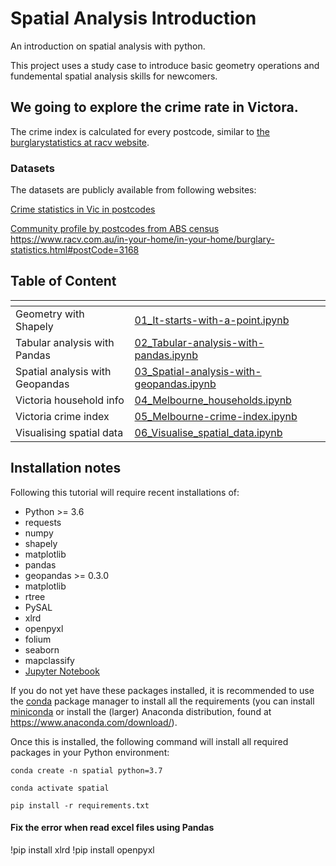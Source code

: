 # Spatial Analysis Introduction

An introduction on spatial analysis with python. 

This project uses a study case to introduce basic geometry operations and fundemental spatial analysis skills for newcomers.

## We going to explore the crime rate in Victora.

The crime index is calculated for every postcode, similar to [the burglarystatistics at racv website](https://www.racv.com.au/in-your-home/in-your-home/burglary-statistics.html#postCode=3168).

### Datasets

The datasets are publicly available from following websites:

[Crime statistics in Vic in postcodes](https://www.crimestatistics.vic.gov.au/crime-statistics/latest-victorian-crime-data/download-data-0)

[Community profile by postcodes from ABS census](https://datapacks.censusdata.abs.gov.au/datapacks/)
https://www.racv.com.au/in-your-home/in-your-home/burglary-statistics.html#postCode=3168

## Table of Content
| <!-- -->                          | <!-- -->                         |
| --------------------------------  | -------------------------------- |
| Geometry with Shapely           | [01_It-starts-with-a-point.ipynb](https://github.com/danhphan/spatial-analysis-intro/blob/main/notebooks/01_It-starts-with-a-point.ipynb) |
| Tabular analysis with Pandas    | [02_Tabular-analysis-with-pandas.ipynb](https://github.com/danhphan/spatial-analysis-intro/blob/main/notebooks/02_Tabular-analysis-with-pandas.ipynb) |
| Spatial analysis with Geopandas | [03_Spatial-analysis-with-geopandas.ipynb](https://github.com/danhphan/spatial-analysis-intro/blob/main/notebooks/03_Spatial-analysis-with-geopandas.ipynb) | 
| Victoria household info         | [04_Melbourne_households.ipynb](https://github.com/danhphan/spatial-analysis-intro/blob/main/notebooks/04_Melbourne_households.ipynb) |
| Victoria crime index            | [05_Melbourne-crime-index.ipynb](https://github.com/danhphan/spatial-analysis-intro/blob/main/notebooks/05_Melbourne-crime-index.ipynb)| 
| Visualising spatial data        | [06_Visualise_spatial_data.ipynb](https://github.com/danhphan/spatial-analysis-intro/blob/main/notebooks/06_Visualise_spatial_data.ipynb) | 


## Installation notes

Following this tutorial will require recent installations of:

- Python >= 3.6
- requests
- numpy
- shapely
- matplotlib
- pandas
- geopandas >= 0.3.0
- matplotlib
- rtree
- PySAL
- xlrd
- openpyxl
- folium
- seaborn
- mapclassify
- [Jupyter Notebook](http://jupyter.org)

If you do not yet have these packages installed, it is recommended to use the [conda](http://conda.pydata.org/docs/intro.html) package manager to install all the requirements 
(you can install [miniconda](http://conda.pydata.org/miniconda.html) or install the (larger) Anaconda
distribution, found at https://www.anaconda.com/download/).

Once this is installed, the following command will install all required packages in your Python environment:

```
conda create -n spatial python=3.7

conda activate spatial

pip install -r requirements.txt

```


#### Fix the error when read excel files using Pandas
!pip install xlrd
!pip install openpyxl